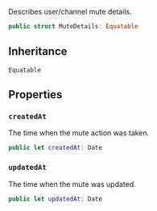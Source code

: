 
Describes user/channel mute details.

``` swift
public struct MuteDetails: Equatable 
```

## Inheritance

`Equatable`

## Properties

### `createdAt`

The time when the mute action was taken.

``` swift
public let createdAt: Date
```

### `updatedAt`

The time when the mute was updated.

``` swift
public let updatedAt: Date
```
